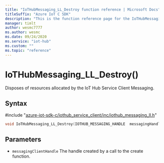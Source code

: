 ```yaml
---                             
title: "IoTHubMessaging_LL_Destroy function reference | Microsoft Docs" 
titleSuffix: "Azure IoT C SDK"            
description: "This is the function reference page for the IoTHubMessaging_LL_Destroy() function in the Azure IoT C SDK. This SDK is used with Azure IoT Hub and Azure IoT Hub Device Provisioning Service"            
manager: timlt                 
author: wesmc7777              
ms.author: wesmc               
ms.date: 09/24/2020                    
ms.service: "iot-hub"             
ms.custom: ""                
ms.topic: "reference"        
---                            
```


# IoTHubMessaging_LL_Destroy()

Disposes of resources allocated by the IoT Hub Service Client Messaging.

## Syntax

\#include "[azure-iot-sdk-c/iothub_service_client/inc/iothub_messaging_ll.h](../iothub-messaging-ll-h.md)"  
```C
void IoTHubMessaging_LL_Destroy(IOTHUB_MESSAGING_HANDLE  messagingHandle);
```

## Parameters
* `messagingClientHandle` The handle created by a call to the create function.

